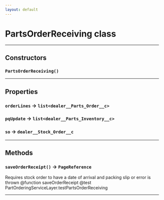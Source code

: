 ```yaml
---
layout: default
---
```

# PartsOrderReceiving class
---
## Constructors
### `PartsOrderReceiving()`
---
## Properties

### `orderLines` → `list<dealer__Parts_Order__c>`

### `pqUpdate` → `list<dealer__Parts_Inventory__c>`

### `so` → `dealer__Stock_Order__c`

---
## Methods
### `saveOrderReceipt()` → `PageReference`

 Requires stock order to have a date of arrival and packing slip or error is thrown @function saveOrderReceipt @test PartOrderingServiceLayer.testPartsOrderReceiving

---
